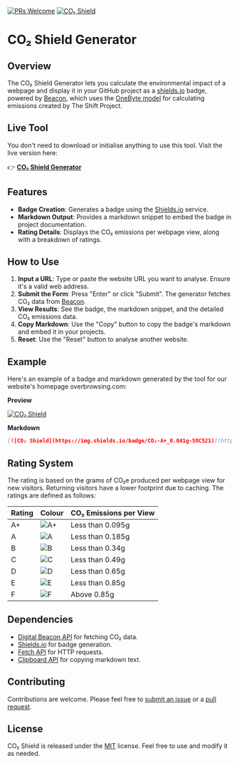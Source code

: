 [![PRs Welcome](https://img.shields.io/badge/PRs-welcome-brightgreen.svg)](https://egghead.io/courses/how-to-contribute-to-an-open-source-project-on-github)
[![CO₂ Shield](https://img.shields.io/badge/CO₂-A+_0.041g-58C521)](https://overbrowsing.com/projects/co2-shield)

# CO₂ Shield Generator

## Overview

The CO₂ Shield Generator lets you calculate the environmental impact of a webpage and display it in your GitHub project as a [shields.io](https://shields.io") badge, powered by [Beacon](https://digitalbeacon.co), which uses the [OneByte model](https://theshiftproject.org/en/lean-ict-2/) for calculating emissions created by The Shift Project.

## Live Tool

You don't need to download or initialise anything to use this tool. Visit the live version here:

👉 [**CO₂ Shield Generator**](https://overbrowsing.com/projects/co2-shield)  

## Features

- **Badge Creation**: Generates a badge using the [Shields.io](https://shields.io/) service.  
- **Markdown Output**: Provides a markdown snippet to embed the badge in project documentation.  
- **Rating Details**: Displays the CO₂ emissions per webpage view, along with a breakdown of ratings.  

## How to Use

1. **Input a URL**: Type or paste the website URL you want to analyse. Ensure it's a valid web address.  
2. **Submit the Form**: Press "Enter" or click "Submit". The generator fetches CO₂ data from [Beacon](https://digitalbeacon.co/).  
3. **View Results**: See the badge, the markdown snippet, and the detailed CO₂ emissions data.  
4. **Copy Markdown**: Use the "Copy" button to copy the badge's markdown and embed it in your projects.  
5. **Reset**: Use the "Reset" button to analyse another website.

## Example

Here's an example of a badge and markdown generated by the tool for our website's homepage overbrowsing.com:  

**Preview**

[![CO₂ Shield](https://img.shields.io/badge/CO₂-A+_0.041g-58C521)](https://overbrowsing.com/projects/co2-shield)

**Markdown**

```markdown
[![CO₂ Shield](https://img.shields.io/badge/CO₂-A+_0.041g-58C521)](https://overbrowsing.com/projects/co2-shield)
```

## Rating System

The rating is based on the grams of CO₂e produced per webpage view for new visitors. Returning visitors have a lower footprint due to caching. The ratings are defined as follows:

| Rating | Colour                                                    | CO₂ Emissions per View |
|--------|-----------------------------------------------------------|------------------------|
| A+     | ![A+](https://via.placeholder.com/15/58C521/000000?text=+)| Less than 0.095g       |
| A      | ![A](https://via.placeholder.com/15/20AE69/000000?text=+) |Less than 0.185g        |
| B      | ![B](https://via.placeholder.com/15/2D8EAC/000000?text=+) | Less than 0.34g        |
| C      | ![C](https://via.placeholder.com/15/C89806/000000?text=+) | Less than 0.49g        |
| D      | ![D](https://via.placeholder.com/15/C05328/000000?text=+) | Less than 0.65g        |
| E      | ![E](https://via.placeholder.com/15/B71E1E/000000?text=+) | Less than 0.85g        |
| F      | ![F](https://via.placeholder.com/15/652A2A/000000?text=+) | Above 0.85g            |

## Dependencies

- [Digital Beacon API](https://digitalbeacon.co/) for fetching CO₂ data.
- [Shields.io](https://shields.io/) for badge generation.
- [Fetch API](https://developer.mozilla.org/en-US/docs/Web/API/Fetch_API) for HTTP requests.
- [Clipboard API](https://developer.mozilla.org/en-US/docs/Web/API/Clipboard_API) for copying markdown text.

## Contributing

Contributions are welcome. Please feel free to [submit an issue](https://github.com/overbrowsing/co2-shield/issues) or a [pull request](https://github.com/overbrowsing/co2-shield/pulls).

## License

CO₂ Shield is released under the [MIT](/LICENSE) license. Feel free to use and modify it as needed.